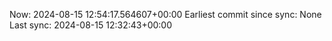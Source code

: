 Now: 2024-08-15 12:54:17.564607+00:00 Earliest commit since sync: None Last sync: 2024-08-15 12:32:43+00:00
